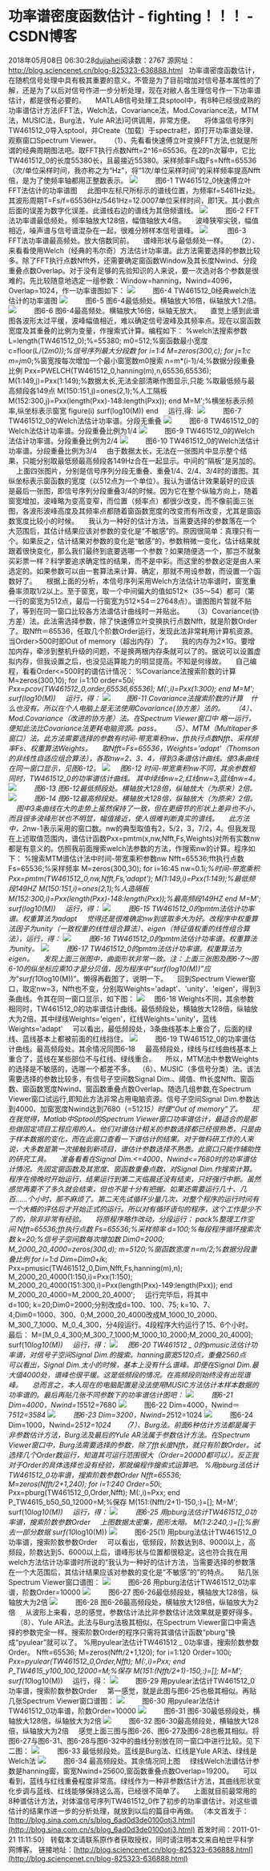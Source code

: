 # 功率谱密度函数估计 - fighting！！！ - CSDN博客
2018年05月08日 06:30:28[dujiahei](https://me.csdn.net/dujiahei)阅读数：2767
源网址：http://blog.sciencenet.cn/blog-825323-636888.html
  功率谱密度函数估计，在随机信号处理中具有极其重要的意义。不管是为了目前增加对信号基本属性的了解，还是为了以后对信号作进一步分析处理，现在对敝人各生理信号作一下功率谱估计，都是很有必要的。
    MATLAB信号处理工具sptool中，有8种已经很成熟的功率谱估计方法(FFT法，Welch法，Covariance法，Mod.Covariance法，MTM法，MUSIC法，Burg法，Yule AR法)可供调用，非常方便。
    将体温信号序列TW461512_0导入sptool，并Create（加载）于spectra栏，即打开功率谱处理、观察窗口Spectrum Viewer。
    （1）、先看看快速傅立叶变换FFT方法,也就是所谓的经典周期图法吧。取FFT执行点数Nfft=2^16=65536。在2的n次幂中，它比TW461512_0的长度55380长，且最接近55380。采样频率Fs取Fs=Nfft=65536（次/单位采样时间，我亦称之为“Hz”，将“1次/单位采样时间”的采样频率提高Nfft倍，是为了使频率轴都用正整数表示。
![](http://image.sciencenet.cn/album/201212/01/231633mzd7gue7kv7m73k9.jpg)
        图6-1 TW461512_0快速傅立叶FFT法估计的功率谱图
    此图中左标尺所标示的谱线位置，为频率f=5461Hz处。其波形周期T=Fs/f=65536Hz/5461Hz=12.0007单位采样时间，即1天。其小数点后面的误差为数字化误差。此谱线右边的谱线为其倍频谱线。
![](http://image.sciencenet.cn/album/201212/01/231636620job6blicrsjtf.jpg)
        图6-2 FFT法功率谱最低频处。频率轴放大128倍，幅值轴放大4倍。
    波峰狭窄尖锐，幅值相近，噪声谱与信号谱混杂在一起，很难分辨样本信号谱峰。
![](http://image.sciencenet.cn/album/201212/01/231638hsaq1nnh3a66qnqu.jpg)
         图6-3 FFT法功率谱最高频处。放大倍数同前。
    谱峰形状与最低频处一样。
    （2）、来看看使用Welch（经典的韦尔奇）方法估计功率谱。此方法需要选择的参数比较多。除了FFT执行点数Nfft外，还需要确定窗函数Window及其长度Nwind、分段重叠点数Overlap。对于没有足够的先验知识的人来说，要一次选对各个参数是很难的。先比较随意地选定一组参数：Window=hanning，Nwind=4096，Overlap=1024，作一功率谱图如下：
![](http://image.sciencenet.cn/album/201212/01/231641itevtsiwskasvese.jpg)
        图6-4 TW461512_0经典welch法估计的功率谱图
![](http://image.sciencenet.cn/album/201212/01/231644gba0ad08m15dbrp1.jpg)
        图6-5 图6-4最低频处。横轴放大16倍，纵轴放大1.2倍。
![](http://image.sciencenet.cn/album/201212/01/2316463kj72pzjiq6qpmq3.jpg)
        图6-6 图6-4最高频处。横轴放大16倍，纵轴无放大。
    直觉上感到此谱图各波形太过平缓，波峰幅值相近，难以确定信号波峰及其频率点。现在以窗函数宽度及其重叠的比例为变量，作搜索式计算。编程如下：
%welch法搜索参数
L=length(TW461512_0);%=55380;
m0=512;%窗函数最小宽度
c=floor(L/(2*m0));%信号序列最大分段数
for i=1:4
M=zeros(300,c);
for j=1:c
m=j*m0;%窗宽按每次增加一个最小窗宽数m0搜索
n=m*(i-1)/4;%数据分段重叠比例
Pxx=PWELCH(TW461512_0,hanning(m),n,65536,65536);
M(1:149,j)=Pxx(1:149);%数据太长,无法全部清晰作图显示,只能
%取最低频与最高频段各149点
M(150:151,j)=ones(2,1);%人工隔板
M(152:300,j)=Pxx(length(Pxx)-148:length(Pxx));
end
M=M';%横坐标表示频率,纵坐标表示窗宽
figure(i)
surf(log10(M))
end
    运行,得: 
![](http://image.sciencenet.cn/album/201212/01/2316485rzclczxjajmzjjr.jpg)
        图6-7 TW461512_0的Welch法估计功率谱。分段无重叠
![](http://image.sciencenet.cn/album/201212/01/2316530ss6qoz433f6bbqz.jpg)
        图6-8 TW461512_0的Welch法估计功率谱。分段重叠比例为1/4
![](http://image.sciencenet.cn/album/201212/01/231657aodp9yho3y4p4vy0.jpg)
        图6-9 TW461512_0的Welch法估计功率谱。分段重叠比例为2/4
![](http://image.sciencenet.cn/album/201212/01/231702rw4p52re5grzq4vp.jpg)
        图6-10 TW461512_0的Welch法估计功率谱。分段重叠比例为3/4
    由于数据太长，无法在一张图片中显示整个结果，只能分别取最低频最高频段各149Hz合在一起显示。中间的“隔板”是另加的。
    上面四张图片，分别是信号序列分段无重叠、重叠1/4、2/4、3/4时的谱图。其纵坐标表示窗函数的宽度（以512点为一个单位）。我认为谱估计效果最好的应该是最后一张图，即信号序列分段重叠3/4的时候。因为它在整个纵轴方向上，随着窗宽增加，波峰略为变高变窄，而位置（频率点）都很少改变，而不像前面三张图，各波形波峰高度及其频率点都随着窗函数宽度的改变而有所改变，尤其是窗函数宽度比较小的时候。
    我认为一种好的估计方法，当需要选择的参数落在一个大范围后，其估计结果应该对参数的变化是“不敏感”的。原因很简单：真理只有一个。如果反之，估计结果对参数的变化是“敏感”的，参数稍微一变化，估计结果就跟着很快变化，那么我们最终到底要选哪一个参数？如果随便选一个，那岂不就象买彩票一样？科学要追求确定性的结果，而不是中彩。而这里的参数必定是由人来选定的。如果参数可以由一套算法来计算、确定，那就不用设参数，而设置一个函数好了。
    根据上面的分析，本信号序列采用Welch方法估计功率谱时，窗宽重叠率须取1/2以上。至于窗宽，取一个中间偏大的值如512×（35～54）都可（第一行的窗宽为512点，最后一行窗宽为512×54＝27648点）。谱图图片暂就不贴了，等到在同一窗口比较各方法谱估计曲线时一并贴出。
    （3）Covariance(协方差）法。此法需选择参数，除了快速傅立叶变换执行点数Nfft，就是阶数Order了。取Nfft＝65536，任取几个阶数Order运行，发现此法非常耗用计算机资源。当Order>500时即Out of memory（超出内存）了。
    我的内存为2×1G。要增加内存，牵涉到整机升级的问题，不是换两根内存条就可以了的。据说可以设置虚拟内存，但我设置之后，也没见运算能力的明显提高。不知是何缘故。
    自己编程，看看Order<=500时的谱估计情况：
%Covariance法搜索阶数的计算
M=zeros(300,10);
for i=1:10
order=50*i;
Pxx=pcov(TW461512_0,order,65536,65536);
M(:,i)=Pxx(1:300);
end
M=M';
surf(log10(M))
    运行，得：
![](http://image.sciencenet.cn/album/201212/01/23170475lqnj5mepfn6itj.jpg)
       图6-11 Covariance法搜索阶数的计算
   什么也没有。所以在个人电脑上是无法使用Covariance(协方差）法的。
    （4）、Mod.Covariance（改进的协方差）法。在Spectrum Viewer窗口中
略一运行，便知此法比Covariance法更耗电脑资源。pass。
    （5）、MTM（Multitaper多窗口）法。此方法需要选择的参数有时间-带宽乘积nw、fft执行点数Nfft、采样频率Fs、权重算法Weights。
    取Nfft=Fs=65536，Weights='adapt'（Thomson的非线性自适应组合算法），各取nw=2、3、4，得到3条谱估计曲线。使3条曲线在同一窗口显示，见图6-12。
![](http://image.sciencenet.cn/album/201212/01/231706nnydtny4n9dntw0a.jpg)
    图6-12 时间-带宽乘积nw不同，其余参数相同时，TW461512_0的功率谱估计曲线。
其中绿线nw=2,红线nw=3,蓝线nw=4。
![](http://image.sciencenet.cn/album/201212/01/231710fs6a5c6sq996pp4q.jpg)
        图6-13 图6-12最低频段处。横轴放大128倍，纵轴放大（为原来）2倍。
![](http://image.sciencenet.cn/album/201212/01/2317130z49fyo0yaoa8gfq.jpg)
        图6-14 图6-12最高频段处。横轴放大128倍，纵轴放大（为原来）2倍。
    图中3条曲线在大的走势上虽然保持了一致，但在更细节的形状上差异也不小，而且很多波峰形状也不明显，幅值接近，使人很难判断真实的谱线。
    此方法中，2*nw-1表示采用的窗口数。nw的典型取值有2，5/2，3，7/2，4。但我发现在上述取值范围内，谱估计函数Pxx=pmtm(x,nw,Nfft,Fs,Weights)对所有实数nw都是有意义的。仿照我前面搜索welch法参数的方法，作搜索nw的计算。程序如下：
[](http://photo.blog.sina.com.cn/showpic.html#blogid=6ad0d3de0100otj3&url=http://s3.sinaimg.cn/orignal/6ad0d3deg99de26271e42)
%搜索MTM谱估计法中时间-带宽乘积参数nw
Nfft=65536;fft执行点数
Fs=65536;%采样频率
M=zeros(300,30);
for i=16:45
nw=0.1*i;%时间-带宽乘积
Pxx=pmtm(TW461512_0,nw,Nfft,Fs,'adapt');
M(1:149,i)=Pxx(1:149);%最低频段149HZ
M(150:151,i)=ones(2,1);%人造隔板
M(152:300,i)=Pxx(length(Pxx)-148:length(Pxx));%最高频段149HZ
end
M=M';
surf(log10(M))
    运行，得：
![](http://image.sciencenet.cn/album/201212/01/231721lydz69n6yd6d3h60.jpg)
        图6-15 TW461512_0的pmtm法估计功率谱。权重算法为adapt
    觉得还是很难确定nw到底取多大为好。改程序中权重算法因子为unity（一致权重的线性组合算法）、eigen（特征值权重的线性组合算法），运行，得：
![](http://image.sciencenet.cn/album/201212/01/231727w22aws9oii7co1z1.jpg)
        图6-16 TW461512_0的pmtm法估计功率谱。权重算法为unity。
[](http://photo.blog.sina.com.cn/showpic.html#blogid=6ad0d3de0100otj3&url=http://s10.sinaimg.cn/orignal/6ad0d3deg99de2999c1b9)
![](http://image.sciencenet.cn/album/201212/01/2317322i9z2clok7eep0z5.jpg)
        图6-17 TW461512_0的pmtm法估计功率谱。权重算法为eigen。
    发现上面三张图中，曲面形状非常一致。注：上面三张图及图6-7～图6-10的纵坐标应乘10才是分贝值，因为程序中“surf(log10(M))”应为“surf(10*log10(M))”。懒得再截图了，说明一下。
    回到Spectrum Viewer窗口，取定nw=3，Nfft也不变，分别取Weights='adapt'、'unity'、'eigen'，得到3条曲线。令其在同一窗口显示，如下图：
![](http://image.sciencenet.cn/album/201212/01/23173565ntaat3zqphtnqt.jpg)
    图6-18 Weights不同，其余参数相同时，TW461512_0的功率谱估计曲线。最低频段处，横轴放大128倍，纵轴放大为2倍。其中绿线Weights='eigen'，红线Weights='unity'，蓝线Weights='adapt'
    可以看出，最低频段处，3条曲线基本上重合了，后面的绿线、蓝线基本上都被前面的红线挡住。
![](http://image.sciencenet.cn/album/201212/01/23173771pwc3psp33j333w.jpg)
        图6-19 TW461512_0的功率谱估计曲线。最高频段处。其余情况同图6-18
    最高频段处，绿线与红线曲线基本上重合了，蓝线在某些部位不与红线、绿线重合。
    所以，MTM法中参数Weights的选择是不敏感的，选哪一个都差不多。
 （6）、MUSIC（多信号分类）法。该法需要选择的参数比较多，有信号子空间数Signal Dim.、阈值、fft长度Nfft、窗函数、窗函数宽度Nwind、窗函数重叠点数Overlap。随选几组参数,在Spectrum Viewer窗口试运行,即知此方法非常占用电脑资源。信号子空间Signal Dim.参数达到4000、加窗宽度Nwind达到7680（=512*15）时便“Out of memory”了。
    现在我觉得，Matlab中Sptool的Spectrum Viewer窗口功率谱估计，最适合的是那些做固定项目工程应用的人。他们对谱估计相关的参数选择都已经很熟悉，只是由于样本数据的变化，而在此窗口查看一下谱估计的结果。对于做科研工作的人来说，大多数是第一次接触到新项目，谱估计参数选择不熟悉。此窗口只能作辅助性的研究工具。
    准备看看在Signal Dim.<=4000、Nwind<=7680时的功率谱估计情况。先固定窗函数及其宽度、窗函数重叠点数，对Signal Dim.作搜索计算。程序在傍晚时开始运行，结果运行到第二天临晨还没有结束，只好强行中断。虽然感觉再要不了多久就会结束，但也不是十分有把握。如果还需要运行几十、几百……个小时，那不麻烦了。第二天先试循环少量几次，对整个程序的运行时间有一个大概的评估后才开始正式的运行。所以对有循环语句的程序，这个工作是少不了的，除非非常有经验。
    将原程序略作改动，分段运行：
pack%整理工作空间
Nfft=65536;fft执行点数
Fs=65536;%采样频率
d=100;%每段程序循环搜索次数
k=20;%信号子空间数每次增加数
Dim0=2000;
M_2000_20_4000=zeros(300,d);
m=5120;%窗函数宽度
n=m/2;%数据分段重叠比例
for i=1:d
Dim=Dim0+i*k;
Pxx=pmusic(TW461512_0,Dim,Nfft,Fs,hanning(m),n);
M_2000_20_4000(1:150,i)=Pxx(1:150);
M_2000_20_4000(151:300,i)=Pxx(length(Pxx)-149:length(Pxx));
end
M_2000_20_4000=M_2000_20_4000';
    运行完毕后，将其中d=100; k=20;Dim0=2000;分别改成d=100、100、75;
k=10、7、4;Dim0=1000、300、0;M_2000_20_4000改成M_1000_10_2000、M_300_7_1000、M_0_4_300，分4段运行。4段程序大约运行了15、6个小时。
    最后：
M=[M_0_4_300;M_300_7_1000;M_1000_10_2000;M_2000_20_4000];
surf(10*log10(M))
    运行，得：
![](http://image.sciencenet.cn/album/201212/01/2317430gssvaalzadnqusu.jpg)
    图6-20 TW461512 _ 0的pmusic法估计功率谱，对信号子空间Signal Dim.的搜索。hanning窗宽5120点，重叠2560点
    可以看出，Signal Dim.太小的时候，基本上没有什么谱峰。即便在Signal Dim.最大值4000处，谱峰也很平缓。这是低频段的情况。在高频段则始终没有出现谱峰。
    总而言之，本人现在的电脑配置是没法使用MUSIC方法估计本样本数据的功率谱的。最后再贴几张不同参数下的功率谱估计图吧：
![](http://image.sciencenet.cn/album/201212/01/231746xfabtsyxctbji07i.jpg)
        图6-21 Dim=4000，Nwind=15*512=7680
![](http://image.sciencenet.cn/album/201212/01/2317491mspqqa2yssm1em1.jpg)
        图6-22 Dim=4000，Nwind＝7*512=3584
![](http://image.sciencenet.cn/album/201212/01/231752zt1tjcp6pb0j4a94.jpg)
        图6-23 Dim=3200，Nwind=2*512=1024
![](http://image.sciencenet.cn/album/201212/01/231755k4bfqf4j7fpwpbdp.jpg)
        图6-24 Dim=1000，Nwind=2*512=1024 
    （7）、Burg法。前面6种估计方法都是属于非参数估计方法，Burg法及最后的Yule AR法属于参数估计方法。在Spectrum Viewer窗口中，Burg法需要选择的参数，除了fft长度Nfft，就只有阶数Order。试选择几个Order数运行，知道其可运行范围很大（Order=20000都可以）。反正我对于Order的具体选择也没有经验，那就编程作搜索式运算吧。
%用pburg法估计TW461512_0功率谱，搜索阶数参数Order
Nfft=65536;
M=zeros(Nfft/2+1,240);
for i=1:240
Order=50*i;
Pxx=pburg(TW461512_0,Order,Nfft);
M(:,i)=Pxx;
end
P_TW4615_b50_50_12000=M;%保存
M(151:(Nfft/2+1)-150,:)=[];
M=M';
surf(10*log10(M))
    运行，得：
![](http://image.sciencenet.cn/album/201212/01/231801w2qemj6e2jkv3wej.jpg)
        图6-25 用pburg法估计TW461512_0功率谱，搜索阶数参数Order
    上图数据太密集，图形太暗。
M(1:2:240,:)=[];%删去一部分数据
surf(10*log10(M))
![](http://image.sciencenet.cn/album/201212/01/231836cxbiqfei8sbhfhrc.jpg)
        图6-25(1) 用pburg法估计TW461512_0功率谱，搜索阶数参数Order
    可以看出，低频段，阶数达到8、9000以上，高频段，阶数达到5、6000以上后，谱峰形状与位置都很稳定。这也符合我在用welch方法估计功率谱时所说的“我认为一种好的估计方法，当需要选择的参数落在一个大范围后，其估计结果应该对参数的变化是“不敏感”的”的特点。
    贴几张Spectrum Viewer窗口谱图：
![](http://image.sciencenet.cn/album/201212/01/231804zs66zox0vi7xtm76.jpg)
        图6-26 用pburg法估计TW461512_0功率谱，阶数Order=10000[](http://photo.blog.sina.com.cn/showpic.html#blogid=6ad0d3de0100otj3&url=http://s15.sinaimg.cn/orignal/6ad0d3deg9a46fa8bf54e)
![](http://image.sciencenet.cn/album/201212/01/231806l8e00ss1l0520oas.jpg)
        图6-27 图6-26最低频段处，横轴放大128倍，纵轴放大为2倍
![](http://image.sciencenet.cn/album/201212/01/231809jf6nyyhd7s8nzu16.jpg)
        图6-28 图6-26最高频段处，横轴放大128倍，纵轴放大为2倍
    从波形上来看，总的感觉，参数估计法比非参数估计法效果就是要好得多。 
    （8）、Yule AR法。此法与Burg法极其相似，在Spectrum Viewer窗口中需选择的参数完全一样。搜索阶数Order的程序只需将其谱估计函数“pburg”换成“pyulear”就可以了。
%用pyulear法估计TW461512 _ 0功率谱，搜索阶数参数Order。
Nfft=65536;
M=zeros(Nfft/2+1,120);
for i=1:120
Order=100*i;
Pxx=pyulear(TW461512_0,Order,Nfft);
M(:,i)=Pxx;
end
P_TW4615_y100_100_12000=M;%保存
M(151:(Nfft/2+1)-150,:)=[];
M=M';
surf(10*log10(M))
    运行，得：
![](http://image.sciencenet.cn/album/201212/01/231816y615bd6yh366zh6h.jpg)
        图6-29 用pyulear法估计TW461512_0功率谱，搜索阶数参数Order
    第一感觉，就是此图与图6-25也极其相似。再贴几张Spectrum Viewer窗口谱图：
![](http://image.sciencenet.cn/album/201212/01/231819atell9yyuu3lefya.jpg)
        图6-30 用pyulear法估计TW461512_0功率谱，阶数Order=10000
![](http://image.sciencenet.cn/album/201212/01/231821ipm2022ot8jnhmlh.jpg)
        图6-31 图6-30最低频段处，横轴放大128倍，纵轴放大为2倍
![](http://image.sciencenet.cn/album/201211/27/220518m3ioe4vjxa3m6soa.jpg)
        图6-32 图6-30最高频段处，横轴放大128倍，纵轴放大为2倍
[](http://photo.blog.sina.com.cn/showpic.html#blogid=6ad0d3de0100otj3&url=http://s10.sinaimg.cn/orignal/6ad0d3deg9a47bf8d0a89)    感觉上面三图与图6-26、图6-27及图6-28也极其相似。将图6-27与图6-31、图6-28与图6-32中的曲线分别放在同一窗口中进行比较。见下二图：
![](http://image.sciencenet.cn/album/201212/01/2318268kop7iaio4acksay.jpg)
        图6-33 最低频段处。蓝线是Burg法、红线是Yule AR法、绿线是Welch法
![](http://image.sciencenet.cn/album/201212/01/231829eo3951o7z5rj2oq3.jpg)
        图6-34 最高频段处。其余情况同上图
    绿线Welch法谱估计参数是hanning窗，窗宽Nwind=25600,窗函数重叠点数Overlap=19200。
    可以看到，蓝线与红线重叠程度非常高。绿线作为一种非参数估计方法，其曲线形状变化步调与蓝线、红线能够保持这么高，已经很不简单了。
    上面就目前最常用的8种谱估计方法，对体温信号序列TW461512_0作了初步的功率谱估计。对这些谱估计的结果作进一步的分析处理，就放到以后的篇目中再做。
（本文首发于：[http://blog.sina.com.cn/s/blog_6ad0d3de0100otj3.html](http://blog.sina.com.cn/s/blog_6ad0d3de0100otj3.html)
首发时间：2011-01-21 11:11:50）
转载本文请联系原作者获取授权，同时请注明本文来自柏世平科学网博客。
链接地址：[http://blog.sciencenet.cn/blog-825323-636888.html](http://blog.sciencenet.cn/blog-825323-636888.html)
